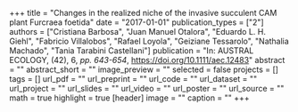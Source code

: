 +++
title = "Changes in the realized niche of the invasive succulent CAM plant Furcraea foetida"
date = "2017-01-01"
publication_types = ["2"]
authors = ["Cristiana Barbosa", "Juan Manuel Otalora", "Eduardo L. H. Giehl", "Fabricio Villalobos", "Rafael Loyola", "Geiziane Tessarolo", "Nathalia Machado", "Tania Tarabini Castellani"]
publication = "In: AUSTRAL ECOLOGY, (42), 6, _pp. 643-654_, https://doi.org/10.1111/aec.12483"
abstract = ""
abstract_short = ""
image_preview = ""
selected = false
projects = []
tags = []
url_pdf = ""
url_preprint = ""
url_code = ""
url_dataset = ""
url_project = ""
url_slides = ""
url_video = ""
url_poster = ""
url_source = ""
math = true
highlight = true
[header]
image = ""
caption = ""
+++
